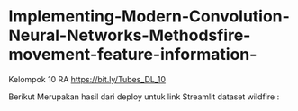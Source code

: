 # Implementing-Modern-Convolution-Neural-Networks-Methodsfire-movement-feature-information-
Kelompok 10 RA
https://bit.ly/Tubes_DL_10

Berikut Merupakan hasil dari deploy untuk link Streamlit dataset wildfire :

